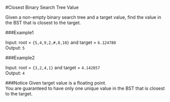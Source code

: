 #Closest Binary Search Tree Value

Given a non-empty binary search tree and a target value, find the value in the BST that is closest to the target.

###Example1

Input: root = `{5,4,9,2,#,8,10}` and target = `6.124780`  
Output: `5`

###Example2

Input: root = `{3,2,4,1}` and target = `4.142857`  
Output: `4`

###Notice
Given target value is a floating point.  
You are guaranteed to have only one unique value in the BST that is closest to the target.
